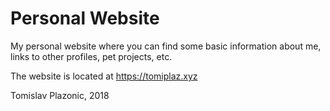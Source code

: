 # Personal Website

My personal website where you can find some basic information about me, links to other profiles, pet projects, etc.

The website is located at https://tomiplaz.xyz

Tomislav Plazonic, 2018
